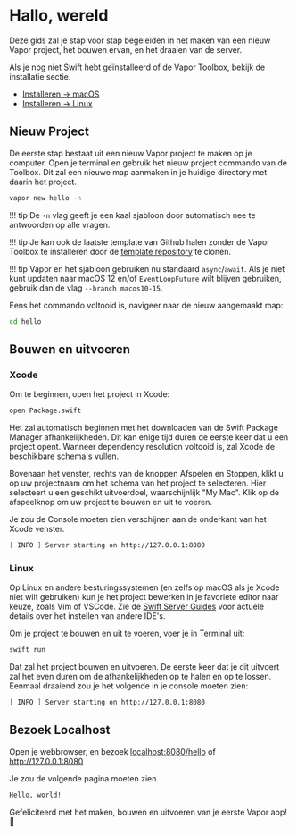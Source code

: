 # Hallo, wereld

Deze gids zal je stap voor stap begeleiden in het maken van een nieuw Vapor project, het bouwen ervan, en het draaien van de server.

Als je nog niet Swift hebt geïnstalleerd of de Vapor Toolbox, bekijk de installatie sectie.

- [Installeren &rarr; macOS](../install/macos.md)
- [Installeren &rarr; Linux](../install/linux.md)

## Nieuw Project

De eerste stap bestaat uit een nieuw Vapor project te maken op je computer. Open je terminal en gebruik het nieuw project commando van de Toolbox. Dit zal een nieuwe map aanmaken in je huidige directory met daarin het project.

```sh
vapor new hello -n
```

!!! tip
	De `-n` vlag geeft je een kaal sjabloon door automatisch nee te antwoorden op alle vragen.

!!! tip
    Je kan ook de laatste template van Github halen zonder de Vapor Toolbox te installeren door de [template repository](https://github.com/vapor/template-bare) te clonen.

!!! tip
    Vapor en het sjabloon gebruiken nu standaard `async`/`await`. Als je niet kunt updaten naar macOS 12 en/of `EventLoopFuture` wilt blijven gebruiken, gebruik dan de vlag `--branch macos10-15`.

Eens het commando voltooid is, navigeer naar de nieuw aangemaakt map:

```sh
cd hello
```

## Bouwen en uitvoeren

### Xcode

Om te beginnen, open het project in Xcode:

```sh
open Package.swift
```

Het zal automatisch beginnen met het downloaden van de Swift Package Manager afhankelijkheden. Dit kan enige tijd duren de eerste keer dat u een project opent. Wanneer dependency resolution voltooid is, zal Xcode de beschikbare schema's vullen.

Bovenaan het venster, rechts van de knoppen Afspelen en Stoppen, klikt u op uw projectnaam om het schema van het project te selecteren. Hier selecteert u een geschikt uitvoerdoel, waarschijnlijk "My Mac". Klik op de afspeelknop om uw project te bouwen en uit te voeren.

Je zou de Console moeten zien verschijnen aan de onderkant van het Xcode venster.

```sh
[ INFO ] Server starting on http://127.0.0.1:8080
```

### Linux

Op Linux en andere besturingssystemen (en zelfs op macOS als je Xcode niet wilt gebruiken) kun je het project bewerken in je favoriete editor naar keuze, zoals Vim of VSCode. Zie de [Swift Server Guides](https://github.com/swift-server/guides/blob/main/docs/setup-and-ide-alternatives.md) voor actuele details over het instellen van andere IDE's.

Om je project te bouwen en uit te voeren, voer je in Terminal uit:

```sh
swift run
```

Dat zal het project bouwen en uitvoeren. De eerste keer dat je dit uitvoert zal het even duren om de afhankelijkheden op te halen en op te lossen. Eenmaal draaiend zou je het volgende in je console moeten zien:

```sh
[ INFO ] Server starting on http://127.0.0.1:8080
```

## Bezoek Localhost

Open je webbrowser, en bezoek <a href="http://localhost:8080/hello" target="_blank">localhost:8080/hello</a> of <a href="http://127.0.0.1:8080" target="_blank">http://127.0.0.1:8080</a>

Je zou de volgende pagina moeten zien.

```html
Hello, world!
```

Gefeliciteerd met het maken, bouwen en uitvoeren van je eerste Vapor app! 🎉